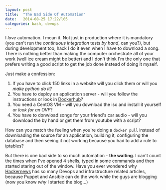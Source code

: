 ```yaml
---
layout: post
title:  "The Bad Side Of Automation"
date:   2014-08-25 17:22/l05
categories: bash, devops
---
```


I *love* automation. 
I mean it. Not just in production where it is mandatory (you can't run the *continuous integration*
tests *by hand*, can you?), but during development too, hack I do it even when I have to download a song.
There is nothing better than making the computer
orchestrate all of your work (well ice cream might be better) and I don't think
I'm the only one that prefers writing a good script
to get the job done instead of doing it myself.

Just make a confession:

1. If you have to click 150 links in a website will you click them or will you *make python do it*?
2. You have to deploy an application server - will you follow the instructions or look in [Dockerhub](https://hub.docker.com/)?
3. You need a CentOS VM - will you download the iso and install it yourself or *look for an OVF*?
4. You have to donwload songs for your friend's car audio - will you download the by hand or get them from youtube with a script?

How can you match the feeling when you're doing a `docker pull` 
instead of downloading the source for an application, building it,
configuring the database and then seeing it not working because you had to add
a rule to iptables?

But there is one bad side to so much automation - **the waiting**.
I can't count the times when I've opened 4 shells, typed in some commands and then
started staring out of the window. Have you ever wondered why [Hackernews](https://news.ycombinator.com/)
has so many Devops and infrastructure related articles, because Puppet and Ansible can do the work
while the guys are blogging (now you know *why* I started the blog...)